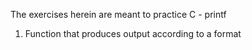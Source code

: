 The exercises herein are meant to practice C - printf

1. Function that produces output according to a format
